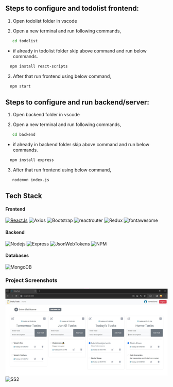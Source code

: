 ## Steps to configure and todolist frontend:

1. Open todolist folder in vscode 

2. Open a new terminal and run following commands,

```bash
   cd todolist
```
- if already in todolist folder skip above command and run below commands.

```bash
  npm install react-scripts
```

3. After that run frontend using below command,

```bash
  npm start
```

## Steps to configure and run backend/server:

1. Open backend folder in vscode 

2. Open a new terminal and run following commands,

```bash
   cd backend
```
- if already in backend folder skip above command and run below commands.

```bash
  npm install express
```

3. After that run frontend using below command,

```bash
   nodemon index.js
```

## Tech Stack

#### Frontend
[![ReactJs](https://img.shields.io/badge/react-%2320232a.svg?style=for-the-badge&logo=react&logoColor=%2361DAFB)](https://github.com/DurgeshBhoye/Instagram-Clone-App)
![Axios](https://img.shields.io/badge/axios-5A29E4?style=for-the-badge&labelColor=black&logo=axios&logoColor=white)
![Bootstrap](https://img.shields.io/badge/bootstrap-%23563D7C.svg?style=for-the-badge&logo=bootstrap&logoColor=white)
![reactrouter](https://img.shields.io/badge/react_router_dom-CA4245?style=for-the-badge&labelColor=black&logo=reactrouter&logoColor=white)
![Redux](https://img.shields.io/badge/Redux-593D88?style=for-the-badge&logo=redux&logoColor=white)
![fontawesome](https://img.shields.io/badge/fontawesome-%2320232a.svg?style=for-the-badge&logo=fontawesome&logoColor=#528DD7)

#### Backend
![Nodejs](https://img.shields.io/badge/Node.js-337733?style=for-the-badge&labelColor=black&logo=node.js&logoColor=3C873A)
![Express](https://img.shields.io/badge/Express.js-000000?style=for-the-badge&logo=express&logoColor=white)
![JsonWebTokens](https://img.shields.io/badge/jwt-000000?style=for-the-badge&logo=jsonwebtokens&logoColor=purple)
![NPM](https://img.shields.io/badge/NPM-%23121011.svg?style=for-the-badge&logo=npm&logoColor=red)

#### Databases
![MongoDB](https://img.shields.io/badge/MongoDB-darkgreen?style=for-the-badge&labelColor=black&logo=mongodb&logoColor=darkgreen)


### Project Screenshots 
<img src="img/screenshot1.jpg" alt="SS1">
<img src="img/screenshot2.jpg" alt="SS2">

